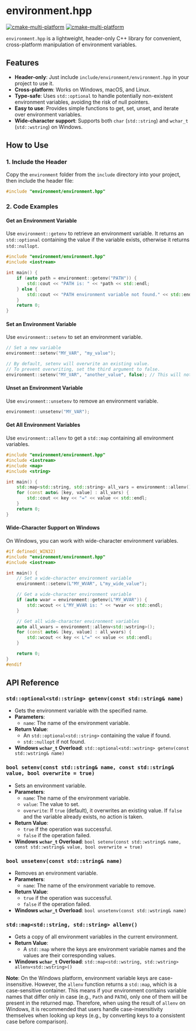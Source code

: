 # environment.hpp

[![cmake-multi-platform](https://github.com/shediao/environment.hpp/actions/workflows/cmake-multi-platform.yml/badge.svg)](https://github.com/shediao/environment.hpp/actions/workflows/cmake-multi-platform.yml)
[![cmake-multi-platform](https://github.com/shediao/environment.hpp/actions/workflows/msys2.yml/badge.svg)](https://github.com/shediao/environment.hpp/actions/workflows/msys2.yml)

`environment.hpp` is a lightweight, header-only C++ library for convenient, cross-platform manipulation of environment variables.

## Features

- **Header-only**: Just include `include/environment/environment.hpp` in your project to use it.
- **Cross-platform**: Works on Windows, macOS, and Linux.
- **Type-safe**: Uses `std::optional` to handle potentially non-existent environment variables, avoiding the risk of null pointers.
- **Easy to use**: Provides simple functions to get, set, unset, and iterate over environment variables.
- **Wide-character support**: Supports both `char` (`std::string`) and `wchar_t` (`std::wstring`) on Windows.

## How to Use

### 1. Include the Header

Copy the `environment` folder from the `include` directory into your project, then include the header file:

```cpp
#include "environment/environment.hpp"
```

### 2. Code Examples

#### Get an Environment Variable

Use `environment::getenv` to retrieve an environment variable. It returns an `std::optional` containing the value if the variable exists, otherwise it returns `std::nullopt`.

```cpp
#include "environment/environment.hpp"
#include <iostream>

int main() {
    if (auto path = environment::getenv("PATH")) {
        std::cout << "PATH is: " << *path << std::endl;
    } else {
        std::cout << "PATH environment variable not found." << std::endl;
    }
    return 0;
}
```

#### Set an Environment Variable

Use `environment::setenv` to set an environment variable.

```cpp
// Set a new variable
environment::setenv("MY_VAR", "my_value");

// By default, setenv will overwrite an existing value.
// To prevent overwriting, set the third argument to false.
environment::setenv("MY_VAR", "another_value", false); // This will not modify "MY_VAR"
```

#### Unset an Environment Variable

Use `environment::unsetenv` to remove an environment variable.

```cpp
environment::unsetenv("MY_VAR");
```

#### Get All Environment Variables

Use `environment::allenv` to get a `std::map` containing all environment variables.

```cpp
#include "environment/environment.hpp"
#include <iostream>
#include <map>
#include <string>

int main() {
    std::map<std::string, std::string> all_vars = environment::allenv();
    for (const auto& [key, value] : all_vars) {
        std::cout << key << "=" << value << std::endl;
    }
    return 0;
}
```

#### Wide-Character Support on Windows

On Windows, you can work with wide-character environment variables.

```cpp
#if defined(_WIN32)
#include "environment/environment.hpp"
#include <iostream>

int main() {
    // Set a wide-character environment variable
    environment::setenv(L"MY_WVAR", L"my_wide_value");

    // Get a wide-character environment variable
    if (auto wvar = environment::getenv(L"MY_WVAR")) {
        std::wcout << L"MY_WVAR is: " << *wvar << std::endl;
    }

    // Get all wide-character environment variables
    auto all_wvars = environment::allenv<std::wstring>();
    for (const auto& [key, value] : all_wvars) {
        std::wcout << key << L"=" << value << std::endl;
    }

    return 0;
}
#endif
```

## API Reference

### `std::optional<std::string> getenv(const std::string& name)`
- Gets the environment variable with the specified name.
- **Parameters**:
  - `name`: The name of the environment variable.
- **Return Value**:
  - An `std::optional<std::string>` containing the value if found.
  - `std::nullopt` if not found.
- **Windows `wchar_t` Overload**: `std::optional<std::wstring> getenv(const std::wstring& name)`

### `bool setenv(const std::string& name, const std::string& value, bool overwrite = true)`
- Sets an environment variable.
- **Parameters**:
  - `name`: The name of the environment variable.
  - `value`: The value to set.
  - `overwrite`: If `true` (default), it overwrites an existing value. If `false` and the variable already exists, no action is taken.
- **Return Value**:
  - `true` if the operation was successful.
  - `false` if the operation failed.
- **Windows `wchar_t` Overload**: `bool setenv(const std::wstring& name, const std::wstring& value, bool overwrite = true)`

### `bool unsetenv(const std::string& name)`
- Removes an environment variable.
- **Parameters**:
  - `name`: The name of the environment variable to remove.
- **Return Value**:
  - `true` if the operation was successful.
  - `false` if the operation failed.
- **Windows `wchar_t` Overload**: `bool unsetenv(const std::wstring& name)`

### `std::map<std::string, std::string> allenv()`
- Gets a copy of all environment variables in the current environment.
- **Return Value**:
  - A `std::map` where the keys are environment variable names and the values are their corresponding values.
- **Windows `wchar_t` Overload**: `std::map<std::wstring, std::wstring> allenv<std::wstring>()`

**Note**: On the Windows platform, environment variable keys are case-insensitive. However, the `allenv` function returns a `std::map`, which is a case-sensitive container. This means if your environment contains variable names that differ only in case (e.g., `Path` and `PATH`), only one of them will be present in the returned map. Therefore, when using the result of `allenv` on Windows, it is recommended that users handle case-insensitivity themselves when looking up keys (e.g., by converting keys to a consistent case before comparison).
